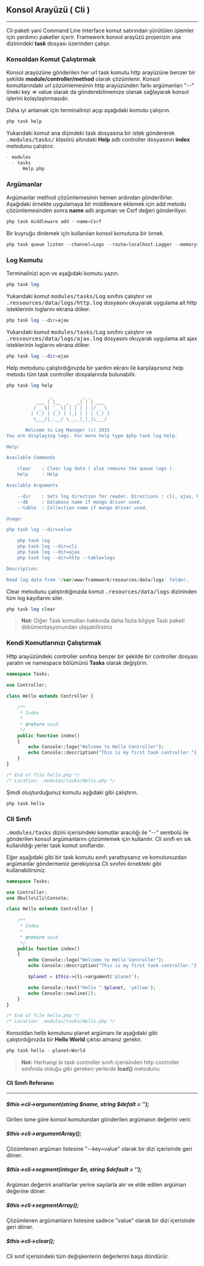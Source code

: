 
## Konsol Arayüzü ( Cli )

------

Cli paketi yani Command Line Interface komut satırından yürütülen işlemler için yardımcı paketler içerir. Framework konsol arayüzü projenizin ana dizinindeki **task** dosyası üzerinden çalışır.

### Konsoldan Komut Çalıştırmak

Konsol arayüzüne gönderilen her url task komutu http arayüzüne benzer bir şekilde <b>module/controller/method</b> olarak çözümlenir. Konsol komutlarındaki url çözümlemesinin http arayüzünden farkı argümanları "--" öneki key => value olarak da gönderebilmemize olanak sağlayarak konsol işlerini kolaylaştırmasıdır.

Daha iyi anlamak için terminalinizi açıp aşağıdaki komutu çalışırın.

```php
php task help
```

Yukarıdaki komut ana dizindeki task dosyasına bir istek göndererek <kbd>.modules/tasks/</kbd> klasörü altındaki <b>Help</b> adlı controller dosyasının <b>index</b> metodunu çalıştırır.

```php
- modules
  - tasks
      Help.php
```

### Argümanlar

Argümanlar method çözümlemesinin hemen ardından gönderilirler. Aşağıdaki örnekte uygulamaya bir middleware eklemek için add metodu çözümlemesinden sonra <b>name</b> adlı arguman ve Csrf değeri gönderiliyor.

```php
php task middleware add --name=Csrf
```

Bir kuyruğu dinlemek için kullanılan konsol komutuna bir örnek.

```php
php task queue listen --channel=Logs --route=localhost.Logger --memory=128 --timeout=0 --sleep=3 --debug=1
```

### Log Komutu

Terminalinizi açın ve aşağıdaki komutu yazın.

```php
php task log
```

Yukarıdaki komut <kbd>modules/tasks/Log</kbd> sınıfını çalıştırır ve <kbd>.ressources/data/logs/http.log</kbd> dosyasını okuyarak uygulama ait http isteklerinin loglarını ekrana döker.


```php
php task log --dir=ajax
```

Yukarıdaki komut <kbd>modules/tasks/Log</kbd> sınıfını çalıştırır ve <kbd>.ressources/data/logs/ajax.log</kbd> dosyasını okuyarak uygulama ait ajax isteklerinin loglarını ekrana döker.

```php
php task log --dir=ajax
```

Help metodunu çalıştırdığınızda bir yardım ekranı ile karşılaşırsınız help metodu tüm task controller dosyalarında bulunabilir.

```php
php task log help
```
```php
                _           _ _       
           ___ | |__  _   _| | | ___  
          / _ \| '_ \| | | | | |/ _ \ 
         | (_) | |_) | |_| | | | (_) |
          \___/|_.__/ \__,_|_|_|\___/  

       Welcome to Log Manager (c) 2015
You are displaying logs. For more help type $php task log help.

Help:

Available Commands

    clear    : Clear log data ( also removes the queue logs ).
    help     : Help

Available Arguments

    --dir    : Sets log direction for reader. Directions : cli, ajax, http ( default )
    --db     : Database name if mongo driver used.
    --table  : Collection name if mongo driver used.

Usage:

php task log --dir=value

    php task log 
    php task log --dir=cli
    php task log --dir=ajax
    php task log --dir=http --table=logs

Description:

Read log data from '/var/www/framework/resources/data/logs' folder.
```

Clear metodunu çalıştırdığınızda komut <kbd>.resources/data/logs</kbd> dizininden tüm log kayıtlarını siler.

```php
php task log clear
```

> **Not:** Diğer Task komutları hakkında daha fazla bilgiye Task paketi dökümentasyonundan ulaşabilirsiniz


### Kendi Komutlarınızı Çalıştırmak

Http arayüzündeki controller sınıfına benzer bir şekilde bir controller dosyası yaratın ve namespace bölümünü <b>Tasks</b> olarak değiştirin.

```php
namespace Tasks;

use Controller;

class Hello extends Controller {
  
    /**
     * Index
     * 
     * @return void
     */
    public function index()
    {
        echo Console::logo("Welcome to Hello Controller");
        echo Console::description("This is my first task controller.");
    }
}

/* End of file hello.php */
/* Location: .modules/tasks/Hello.php */
```

Şimdi oluşturduğunuz komutu aşğıdaki gibi çalıştırın.

```php
php task hello
```

### Cli Sınıfı

<kbd>.modules/tasks</kbd> dizini içerisindeki komutlar aracılığı ile "--" sembolü ile gönderilen konsol argümanlarını çözümlemek için kullanılır. Cli sınıfı en sık kullanıldığı yerler task komut sınıflarıdır.

Eğer aşağıdaki gibi bir task komutu sınıfı yarattıysanız ve komutunuzdan argümanlar göndermeniz gerekiyorsa Cli sınıfını örnekteki gibi kullanabilirsiniz.

```php
namespace Tasks;

use Controller;
use Obullo\Cli\Console;

class Hello extends Controller {
  
    /**
     * Index
     * 
     * @return void
     */
    public function index()
    {
        echo Console::logo("Welcome to Hello Controller");
        echo Console::description("This is my first task controller.");

        $planet = $this->cli->argument('planet');

        echo Console::text("Hello ".$planet, 'yellow');
        echo Console::newline(2);
    }
}

/* End of file hello.php */
/* Location: .modules/tasks/Hello.php */
```

Konsoldan hello komutunu planet argümanı ile aşağıdaki gibi çalıştırdığınızda bir **Hello World** çıktısı almanız gerekir.

```php
php task hello --planet=World
```

> **Not:** Herhangi bi task controller sınıfı içerisinden http controller sınıfında olduğu gibi gereken yerlerde <b>load()</b> metodunu 


#### Cli Sınıfı Referansı

------

##### $this->cli->argument(string $name, string $defalt = '');

Girilen isme göre konsol komutundan gönderilen argümanın değerini verir.

##### $this->cli->argumentArray();

Çözümlenen argüman listesine "--key=value" olarak bir dizi içerisinde geri döner.

##### $this->cli->segment(integer $n, string $default = '');

Argüman değerini anahtarlar yerine sayılarla alır ve elde edilen argüman değerine döner.

##### $this->cli->segmentArray();

Çözümlenen argümanların listesine sadece "value" olarak bir dizi içerisinde geri döner.

##### $this->cli->clear();

Cli sınıf içerisindeki tüm değişkenlerin değerlerini başa döndürür.